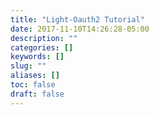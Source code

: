 ```yaml
---
title: "Light-Oauth2 Tutorial"
date: 2017-11-10T14:26:28-05:00
description: ""
categories: []
keywords: []
slug: ""
aliases: []
toc: false
draft: false
---
```

